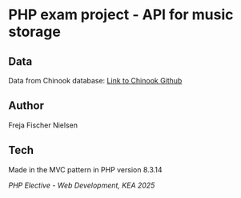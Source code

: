# PHP exam project - API for music storage

## Data

Data from Chinook database:
[Link to Chinook Github](https://github.com/lerocha/chinook-database)

## Author

Freja Fischer Nielsen

## Tech

Made in the MVC pattern in PHP version 8.3.14

_PHP Elective - Web Development, KEA 2025_
